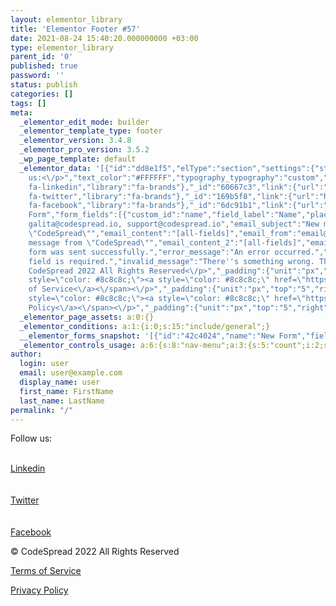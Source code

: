 ```yaml
---
layout: elementor_library
title: 'Elementor Footer #57'
date: 2021-08-24 15:40:20.000000000 +03:00
type: elementor_library
parent_id: '0'
published: true
password: ''
status: publish
categories: []
tags: []
meta:
  _elementor_edit_mode: builder
  _elementor_template_type: footer
  _elementor_version: 3.4.8
  _elementor_pro_version: 3.5.2
  _wp_page_template: default
  _elementor_data: '[{"id":"dd8e1f5","elType":"section","settings":{"structure":"30","background_background":"classic","padding":{"unit":"px","top":"40","right":"0","bottom":"40","left":"0","isLinked":false},"__globals__":{"background_color":"globals\/colors?id=primary"},"content_width":{"unit":"px","size":1100,"sizes":[]},"pa_condition_repeater":[{"_id":"a94bcda"}]},"elements":[{"id":"809b335","elType":"column","settings":{"_column_size":33,"_inline_size":36.463,"_inline_size_mobile":46,"_inline_size_tablet":28,"space_between_widgets_tablet":0,"space_between_widgets":7,"margin":{"unit":"px","top":"0","right":"0","bottom":"0","left":"0","isLinked":true},"padding":{"unit":"px","top":"0","right":"0","bottom":"0","left":"0","isLinked":true},"pa_condition_repeater":[{"_id":"df7d599"}]},"elements":[{"id":"1347f15","elType":"widget","settings":{"menu":"footer-1","layout":"vertical","align_items":"left","pointer":"none","menu_typography_typography":"custom","menu_typography_font_family":"Roboto","menu_typography_font_weight":"400","color_menu_item":"#FFFFFF","menu_space_between":{"unit":"px","size":0,"sizes":[]},"dropdown":"none","_margin":{"unit":"px","top":"0","right":"0","bottom":"0","left":"0","isLinked":true},"_padding":{"unit":"px","top":"0","right":"0","bottom":"0","left":"0","isLinked":true},"pa_condition_repeater":[{"_id":"112e085"}]},"elements":[],"widgetType":"nav-menu"}],"isInner":false},{"id":"624f8a0","elType":"column","settings":{"_column_size":33,"_inline_size":null,"_inline_size_mobile":53,"_inline_size_tablet":28,"space_between_widgets":7,"space_between_widgets_mobile":0,"margin":{"unit":"px","top":"0","right":"0","bottom":"0","left":"0","isLinked":false},"padding":{"unit":"px","top":"0","right":"0","bottom":"0","left":"0","isLinked":false},"pa_condition_repeater":[{"_id":"8315203"}]},"elements":[{"id":"5e6ece2","elType":"widget","settings":{"menu":"footer-2","layout":"vertical","align_items":"left","pointer":"none","menu_typography_typography":"custom","menu_typography_font_family":"Roboto","menu_typography_font_weight":"400","color_menu_item":"#FFFFFF","menu_space_between":{"unit":"px","size":0,"sizes":[]},"dropdown":"none","_margin":{"unit":"px","top":"0","right":"0","bottom":"0","left":"0","isLinked":true},"_padding":{"unit":"px","top":"0","right":"0","bottom":"0","left":"0","isLinked":true},"pa_condition_repeater":[{"_id":"660aa35"}]},"elements":[],"widgetType":"nav-menu"},{"id":"8e0f935","elType":"section","settings":{"structure":"20","padding":{"unit":"px","top":"37","right":"0","bottom":"0","left":"0","isLinked":false},"padding_tablet":{"unit":"px","top":"3","right":"0","bottom":"0","left":"0","isLinked":false},"padding_mobile":{"unit":"px","top":"0","right":"0","bottom":"0","left":"0","isLinked":false},"pa_condition_repeater":[{"_id":"53f158f"}]},"elements":[{"id":"5c781d3","elType":"column","settings":{"_column_size":50,"_inline_size":31.914,"_inline_size_tablet":100,"content_position":"center","align":"center","margin":{"unit":"px","top":"0","right":"0","bottom":"0","left":"0","isLinked":true},"padding":{"unit":"px","top":"9","right":"0","bottom":"0","left":"0","isLinked":false},"pa_condition_repeater":[{"_id":"0d149ed"}]},"elements":[{"id":"a0a48eb","elType":"widget","settings":{"editor":"<p>Follow
    us:<\/p>","text_color":"#FFFFFF","typography_typography":"custom","typography_font_family":"Roboto","typography_font_weight":"400","_padding":{"unit":"px","top":"0","right":"0","bottom":"0","left":"20","isLinked":false},"pa_condition_repeater":[{"_id":"0681277"}]},"elements":[],"widgetType":"text-editor"}],"isInner":true},{"id":"83520aa","elType":"column","settings":{"_column_size":50,"_inline_size":68.084,"content_position":"center","align":"center","margin":{"unit":"px","top":"0","right":"0","bottom":"0","left":"0","isLinked":true},"padding":{"unit":"px","top":"0","right":"0","bottom":"0","left":"0","isLinked":false},"padding_tablet":{"unit":"px","top":"0","right":"0","bottom":"0","left":"20","isLinked":false},"pa_condition_repeater":[{"_id":"66aadf8"}]},"elements":[{"id":"4470086","elType":"widget","settings":{"social_icon_list":[{"social_icon":{"value":"fab
    fa-linkedin","library":"fa-brands"},"_id":"60667c3","link":{"url":"https:\/\/www.linkedin.com\/company\/codespread\/","is_external":"true","nofollow":"","custom_attributes":""}},{"social_icon":{"value":"fab
    fa-twitter","library":"fa-brands"},"_id":"169b5f8","link":{"url":"https:\/\/twitter.com\/codespread_2021","is_external":"true","nofollow":"","custom_attributes":""}},{"social_icon":{"value":"fab
    fa-facebook","library":"fa-brands"},"_id":"6dc91b1","link":{"url":"https:\/\/www.facebook.com\/codespread.io","is_external":"true","nofollow":"","custom_attributes":""}}],"shape":"circle","align":"left","icon_size":{"unit":"px","size":13,"sizes":[]},"icon_padding":{"unit":"em","size":0.6,"sizes":[]},"icon_spacing":{"unit":"px","size":20,"sizes":[]},"row_gap":{"unit":"px","size":32,"sizes":[]},"icon_color":"custom","icon_primary_color":"#FFFFFF","__globals__":{"icon_primary_color":"","icon_secondary_color":"globals\/colors?id=primary"},"_margin":{"unit":"px","top":"0","right":"0","bottom":"0","left":"0","isLinked":false},"_padding":{"unit":"px","top":"0","right":"0","bottom":"0","left":"0","isLinked":false},"icon_spacing_mobile":{"unit":"px","size":23,"sizes":[]},"pa_condition_repeater":[{"_id":"af0d5f4"}]},"elements":[],"widgetType":"social-icons"}],"isInner":true}],"isInner":true}],"isInner":false},{"id":"9c08af5","elType":"column","settings":{"_column_size":33,"_inline_size":32.373,"_inline_size_mobile":100,"padding_mobile":{"unit":"px","top":"40","right":"25","bottom":"0","left":"025","isLinked":false},"_inline_size_tablet":40,"pa_condition_repeater":[{"_id":"7a2513f"}]},"elements":[{"id":"42c4024","elType":"widget","settings":{"form_name":"New
    Form","form_fields":[{"custom_id":"name","field_label":"Name","placeholder":"Name","_id":"7236a35"},{"custom_id":"email","field_type":"email","required":"true","field_label":"Email","placeholder":"Email","_id":"d3f5f7c"},{"custom_id":"message","field_type":"textarea","field_label":"Message","placeholder":"Message","_id":"7bfd47b","rows":3}],"show_labels":"","step_next_label":"Next","step_previous_label":"Previous","button_text":"Send","email_to":"avia@codespread.io,
    galita@codespread.io, support@codespread.io","email_subject":"New message from
    \"CodeSpread\"","email_content":"[all-fields]","email_from":"email@codespread.io","email_from_name":"CodeSpread","email_to_2":"user@example.com","email_subject_2":"New
    message from \"CodeSpread\"","email_content_2":"[all-fields]","email_from_2":"email@online.codespread.io","email_from_name_2":"CodeSpread","email_reply_to_2":"user@example.com","mailchimp_fields_map":[],"drip_fields_map":[],"activecampaign_fields_map":[],"getresponse_fields_map":[],"convertkit_fields_map":[],"mailerlite_fields_map":[],"success_message":"The
    form was sent successfully.","error_message":"An error occurred.","required_field_message":"This
    field is required.","invalid_message":"There''s something wrong. The form is invalid.","button_typography_typography":"custom","button_typography_font_family":"Roboto","button_typography_font_weight":"500","button_background_color":"#FFDD00","__globals__":{"button_text_color":"globals\/colors?id=primary","field_background_color":""},"column_gap":{"unit":"px","size":9,"sizes":[]},"row_gap":{"unit":"px","size":9,"sizes":[]},"label_spacing":{"unit":"px","size":1,"sizes":[]},"field_text_color":"#FFFFFF","field_typography_typography":"custom","field_typography_font_family":"Roboto","field_typography_font_size":{"unit":"px","size":14,"sizes":[]},"field_typography_font_weight":"400","field_background_color":"#3D3D48","field_border_width":{"unit":"px","top":"0","right":"0","bottom":"0","left":"0","isLinked":true},"button_text_color":"#2E2E38","message_typography_typography":"custom","message_typography_font_family":"Roboto","message_typography_font_weight":"400","submit_actions":["save-to-database","email"],"pa_condition_repeater":[{"_id":"02ddafa"}]},"elements":[],"widgetType":"form"}],"isInner":false}],"isInner":false},{"id":"96eae64","elType":"section","settings":{"background_background":"classic","background_color":"#000000","__globals__":{"background_color":""},"structure":"30","padding_mobile":{"unit":"px","top":"0","right":"0","bottom":"9","left":"0","isLinked":false},"pa_condition_repeater":[{"_id":"4dbb8e8"}]},"elements":[{"id":"71932aa","elType":"column","settings":{"_column_size":33,"_inline_size":null,"align":"center","space_between_widgets":0,"_inline_size_tablet":58,"pa_condition_repeater":[{"_id":"679c133"}]},"elements":[{"id":"12216fb","elType":"widget","settings":{"editor":"<p>\u00a9
    CodeSpread 2022 All Rights Reserved<\/p>","_padding":{"unit":"px","top":"5","right":"0","bottom":"0","left":"0","isLinked":false},"text_color":"#717171","typography_typography":"custom","typography_font_family":"Roboto","typography_font_weight":"400","align_mobile":"center","pa_condition_repeater":[{"_id":"54846d0"}]},"elements":[],"widgetType":"text-editor"}],"isInner":false},{"id":"e100f36","elType":"column","settings":{"_column_size":33,"_inline_size":54.032,"align":"center","space_between_widgets":0,"_inline_size_tablet":20,"_inline_size_mobile":50,"border_width_mobile":{"unit":"px","top":"0","right":"2","bottom":"0","left":"0","isLinked":false},"border_color":"#383838","padding_mobile":{"unit":"px","top":"0","right":"0","bottom":"0","left":"0","isLinked":true},"pa_condition_repeater":[{"_id":"24cf3b2"}]},"elements":[{"id":"fead1e0","elType":"widget","settings":{"editor":"<p><span
    style=\"color: #8c8c8c;\"><a style=\"color: #8c8c8c;\" href=\"https:\/\/codespread.io\/terms-of-service\/\">Terms
    of Service<\/a><\/span><\/p>","_padding":{"unit":"px","top":"5","right":"0","bottom":"0","left":"0","isLinked":false},"align":"right","text_color":"#FFFFFF","typography_typography":"custom","typography_font_family":"Roboto","typography_font_size":{"unit":"px","size":15,"sizes":[]},"typography_font_weight":"400","align_mobile":"center","pa_condition_repeater":[{"_id":"d58359c"}]},"elements":[],"widgetType":"text-editor"}],"isInner":false},{"id":"ab25cc5","elType":"column","settings":{"_column_size":33,"_inline_size":12.041,"align":"center","space_between_widgets":0,"_inline_size_tablet":20,"_inline_size_mobile":50,"padding_mobile":{"unit":"px","top":"0","right":"0","bottom":"0","left":"0","isLinked":true},"pa_condition_repeater":[{"_id":"dbf71c5"}]},"elements":[{"id":"99b0826","elType":"widget","settings":{"editor":"<p><span
    style=\"color: #8c8c8c;\"><a style=\"color: #8c8c8c;\" href=\"https:\/\/codespread.io\/privacy-policy\/\">Privacy
    Policy<\/a><\/span><\/p>","_padding":{"unit":"px","top":"5","right":"0","bottom":"0","left":"0","isLinked":false},"align":"right","text_color":"#FFFFFF","typography_typography":"custom","typography_font_family":"Roboto","typography_font_size":{"unit":"px","size":15,"sizes":[]},"typography_font_weight":"400","align_mobile":"center","pa_condition_repeater":[{"_id":"d7fef84"}]},"elements":[],"widgetType":"text-editor"}],"isInner":false}],"isInner":false}]'
  _elementor_page_assets: a:0:{}
  _elementor_conditions: a:1:{i:0;s:15:"include/general";}
  __elementor_forms_snapshot: '[{"id":"42c4024","name":"New Form","fields":[{"id":"name","type":"text","label":"Name"},{"id":"email","type":"email","label":"Email"},{"id":"message","type":"textarea","label":"Message"}]}]'
  _elementor_controls_usage: a:6:{s:8:"nav-menu";a:3:{s:5:"count";i:2;s:15:"control_percent";i:3;s:8:"controls";a:3:{s:7:"content";a:1:{s:14:"section_layout";a:5:{s:6:"layout";i:2;s:11:"align_items";i:2;s:7:"pointer";i:2;s:8:"dropdown";i:2;s:4:"menu";i:1;}}s:5:"style";a:1:{s:23:"section_style_main-menu";a:5:{s:26:"menu_typography_typography";i:2;s:27:"menu_typography_font_family";i:2;s:27:"menu_typography_font_weight";i:2;s:15:"color_menu_item";i:2;s:18:"menu_space_between";i:2;}}s:8:"advanced";a:2:{s:14:"_section_style";a:2:{s:7:"_margin";i:2;s:8:"_padding";i:2;}s:29:"section_pa_display_conditions";a:1:{s:21:"pa_condition_repeater";i:2;}}}}s:6:"column";a:3:{s:5:"count";i:8;s:15:"control_percent";i:2;s:8:"controls";a:3:{s:6:"layout";a:1:{s:6:"layout";a:8:{s:12:"_inline_size";i:8;s:19:"_inline_size_mobile";i:5;s:19:"_inline_size_tablet";i:7;s:28:"space_between_widgets_tablet";i:1;s:21:"space_between_widgets";i:5;s:16:"content_position";i:2;s:5:"align";i:5;s:28:"space_between_widgets_mobile";i:1;}}s:8:"advanced";a:2:{s:16:"section_advanced";a:4:{s:6:"margin";i:4;s:7:"padding";i:4;s:14:"padding_tablet";i:1;s:14:"padding_mobile";i:3;}s:29:"section_pa_display_conditions";a:1:{s:21:"pa_condition_repeater";i:8;}}s:5:"style";a:1:{s:14:"section_border";a:2:{s:19:"border_width_mobile";i:1;s:12:"border_color";i:1;}}}}s:11:"text-editor";a:3:{s:5:"count";i:4;s:15:"control_percent";i:3;s:8:"controls";a:3:{s:7:"content";a:1:{s:14:"section_editor";a:1:{s:6:"editor";i:4;}}s:5:"style";a:1:{s:13:"section_style";a:7:{s:10:"text_color";i:4;s:21:"typography_typography";i:4;s:22:"typography_font_family";i:4;s:22:"typography_font_weight";i:4;s:12:"align_mobile";i:3;s:5:"align";i:2;s:20:"typography_font_size";i:2;}}s:8:"advanced";a:2:{s:14:"_section_style";a:1:{s:8:"_padding";i:4;}s:29:"section_pa_display_conditions";a:1:{s:21:"pa_condition_repeater";i:4;}}}}s:12:"social-icons";a:3:{s:5:"count";i:1;s:15:"control_percent";i:4;s:8:"controls";a:3:{s:7:"content";a:1:{s:19:"section_social_icon";a:3:{s:16:"social_icon_list";i:1;s:5:"shape";i:1;s:5:"align";i:1;}}s:5:"style";a:1:{s:20:"section_social_style";a:7:{s:9:"icon_size";i:1;s:12:"icon_padding";i:1;s:12:"icon_spacing";i:1;s:7:"row_gap";i:1;s:10:"icon_color";i:1;s:18:"icon_primary_color";i:1;s:19:"icon_spacing_mobile";i:1;}}s:8:"advanced";a:2:{s:14:"_section_style";a:2:{s:7:"_margin";i:1;s:8:"_padding";i:1;}s:29:"section_pa_display_conditions";a:1:{s:21:"pa_condition_repeater";i:1;}}}}s:7:"section";a:3:{s:5:"count";i:3;s:15:"control_percent";i:1;s:8:"controls";a:3:{s:6:"layout";a:2:{s:17:"section_structure";a:1:{s:9:"structure";i:3;}s:14:"section_layout";a:1:{s:13:"content_width";i:1;}}s:8:"advanced";a:2:{s:16:"section_advanced";a:3:{s:7:"padding";i:2;s:14:"padding_tablet";i:1;s:14:"padding_mobile";i:2;}s:29:"section_pa_display_conditions";a:1:{s:21:"pa_condition_repeater";i:3;}}s:5:"style";a:1:{s:18:"section_background";a:2:{s:21:"background_background";i:2;s:16:"background_color";i:1;}}}}s:4:"form";a:3:{s:5:"count";i:1;s:15:"control_percent";i:4;s:8:"controls";a:3:{s:7:"content";a:5:{s:19:"section_form_fields";a:2:{s:11:"form_fields";i:1;s:11:"show_labels";i:1;}s:13:"section_email";a:2:{s:8:"email_to";i:1;s:13:"email_subject";i:1;}s:15:"section_email_2";a:4:{s:10:"email_to_2";i:1;s:15:"email_subject_2";i:1;s:12:"email_from_2";i:1;s:16:"email_reply_to_2";i:1;}s:20:"section_form_options";a:1:{s:15:"invalid_message";i:1;}s:19:"section_integration";a:1:{s:14:"submit_actions";i:1;}}s:5:"style";a:4:{s:20:"section_button_style";a:5:{s:28:"button_typography_typography";i:1;s:29:"button_typography_font_family";i:1;s:29:"button_typography_font_weight";i:1;s:23:"button_background_color";i:1;s:17:"button_text_color";i:1;}s:18:"section_form_style";a:3:{s:10:"column_gap";i:1;s:7:"row_gap";i:1;s:13:"label_spacing";i:1;}s:19:"section_field_style";a:7:{s:16:"field_text_color";i:1;s:27:"field_typography_typography";i:1;s:28:"field_typography_font_family";i:1;s:26:"field_typography_font_size";i:1;s:28:"field_typography_font_weight";i:1;s:22:"field_background_color";i:1;s:18:"field_border_width";i:1;}s:22:"section_messages_style";a:3:{s:29:"message_typography_typography";i:1;s:30:"message_typography_font_family";i:1;s:30:"message_typography_font_weight";i:1;}}s:8:"advanced";a:1:{s:29:"section_pa_display_conditions";a:1:{s:21:"pa_condition_repeater";i:1;}}}}}
author:
  login: user
  email: user@example.com
  display_name: user
  first_name: FirstName
  last_name: LastName
permalink: "/"
---
```

Follow us:

[  
 Linkedin  
](https://www.linkedin.com/company/codespread/)  
[  
 Twitter  
](https://twitter.com/codespread_2021)  
[  
 Facebook  
](https://www.facebook.com/codespread.io)

© CodeSpread 2022 All Rights Reserved

[Terms of Service](https://codespread.io/terms-of-service/)

[Privacy Policy](https://codespread.io/privacy-policy/)

